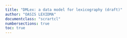 ```yaml
---
title: "DMLex: a data model for lexicography (draft)"
author: "OASIS LEXIDMA"
documentclass: "scrartcl"
numbersections: true
toc: true
---
```


